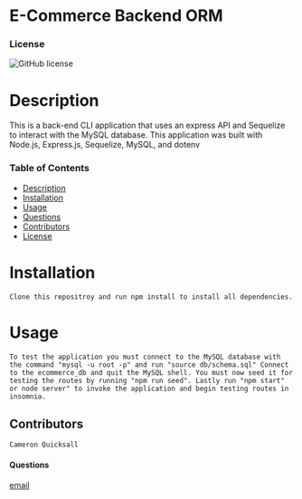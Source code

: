 # E-Commerce Backend ORM

### License
![GitHub license](https://img.shields.io/badge/License-MIT-blue)
    
# Description
This is a back-end CLI application that uses an express API and Sequelize to interact with the MySQL database. This application was built with Node.js, Express.js, Sequelize, MySQL, and dotenv

### Table of Contents
* [Description](#description)
* [Installation](#installation)
* [Usage](#usage)
* [Questions](#questions)
* [Contributors](#contributors)
* [License](#license)

# Installation
    Clone this repositroy and run npm install to install all dependencies.

# Usage
    To test the application you must connect to the MySQL database with the command "mysql -u root -p" and run "source db/schema.sql" Connect to the ecommerce_db and quit the MySQL shell. You must now seed it for testing the routes by running "npm run seed". Lastly run "npm start" or node server" to invoke the application and begin testing routes in insomnia.


## Contributors
    Cameron Quicksall

#### Questions
[email](mailto:cameron.quicksall70@gmail.com)
    